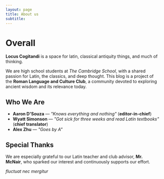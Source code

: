 ```yaml
---
layout: page
title: About us
subtitle:  
---
```


# Overall

**Locus Cogitandi** is a space for latin, classical antiquity things, and much of thinking.

We are high school students at *The Cambridge School*, with a shared passion for Latin, the classics, and deep thought. This blog is a project of the **Roman Language and Culture Club**, a community devoted to exploring ancient wisdom and its relevance today.

## Who We Are

- **Aaron D'Souza** — *"Knows everything and nothing"* (**editor-in-chief**)
- **Wyatt Simonson** — *"Got sick for three weeks and read Latin textbooks"* (**chief translator**)
- **Alex Zhu** — *"Goes by A"*

## Special Thanks

We are especially grateful to our Latin teacher and club advisor, **Mr. McNair**, who sparked our interest and continuously supports our effort. 


*fluctuat nec mergitur*
